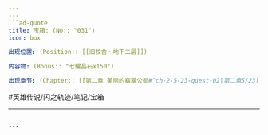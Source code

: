 ```yaml
---
---
```ad-quote
title: 宝箱: (No:: "031")
icon: box

出现位置: (Position:: [[旧校舍‧地下二层]])

内容物: (Bonus:: "七耀晶石x150")

出现章节: (Chapter:: [[第二章 美丽的翡翠公都#^ch-2-5-23-quest-02|第二章5/23]])

```

#英雄传说/闪之轨迹/笔记/宝箱

---
```

---
